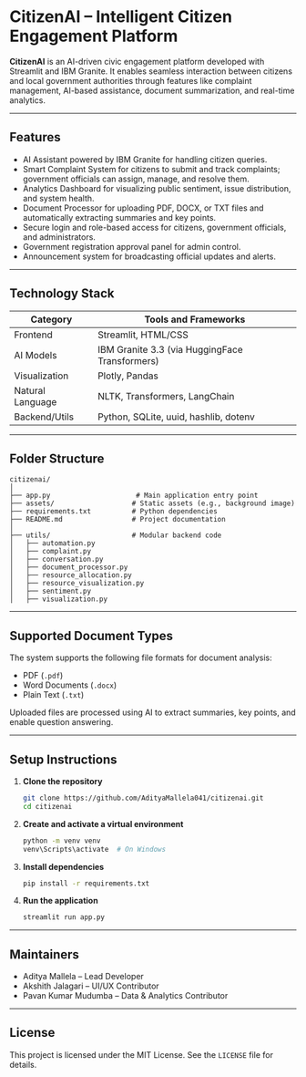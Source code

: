 
# CitizenAI – Intelligent Citizen Engagement Platform

**CitizenAI** is an AI-driven civic engagement platform developed with Streamlit and IBM Granite. It enables seamless interaction between citizens and local government authorities through features like complaint management, AI-based assistance, document summarization, and real-time analytics.

---

## Features

- AI Assistant powered by IBM Granite for handling citizen queries.
- Smart Complaint System for citizens to submit and track complaints; government officials can assign, manage, and resolve them.
- Analytics Dashboard for visualizing public sentiment, issue distribution, and system health.
- Document Processor for uploading PDF, DOCX, or TXT files and automatically extracting summaries and key points.
- Secure login and role-based access for citizens, government officials, and administrators.
- Government registration approval panel for admin control.
- Announcement system for broadcasting official updates and alerts.

---

## Technology Stack

| Category         | Tools and Frameworks                       |
|------------------|---------------------------------------------|
| Frontend         | Streamlit, HTML/CSS                         |
| AI Models        | IBM Granite 3.3 (via HuggingFace Transformers) |
| Visualization    | Plotly, Pandas                              |
| Natural Language | NLTK, Transformers, LangChain              |
| Backend/Utils    | Python, SQLite, uuid, hashlib, dotenv       |

---

## Folder Structure

```
citizenai/
│
├── app.py                     # Main application entry point
├── assets/                   # Static assets (e.g., background image)
├── requirements.txt          # Python dependencies
├── README.md                 # Project documentation
│
├── utils/                    # Modular backend code
│   ├── automation.py
│   ├── complaint.py
│   ├── conversation.py
│   ├── document_processor.py
│   ├── resource_allocation.py
│   ├── resource_visualization.py
│   ├── sentiment.py
│   ├── visualization.py
```

---

## Supported Document Types

The system supports the following file formats for document analysis:

- PDF (`.pdf`)
- Word Documents (`.docx`)
- Plain Text (`.txt`)

Uploaded files are processed using AI to extract summaries, key points, and enable question answering.

---

## Setup Instructions

1. **Clone the repository**
   ```bash
   git clone https://github.com/AdityaMallela041/citizenai.git
   cd citizenai
   ```

2. **Create and activate a virtual environment**
   ```bash
   python -m venv venv
   venv\Scripts\activate  # On Windows
   ```

3. **Install dependencies**
   ```bash
   pip install -r requirements.txt
   ```

4. **Run the application**
   ```bash
   streamlit run app.py
   ```

---

## Maintainers

- Aditya Mallela – Lead Developer
- Akshith Jalagari – UI/UX Contributor
- Pavan Kumar Mudumba – Data & Analytics Contributor

---

## License

This project is licensed under the MIT License. See the `LICENSE` file for details.

